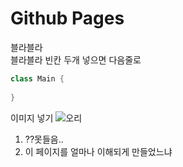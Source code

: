 # Github Pages

블라블라     
블라블라
빈칸 두개 넣으면 다음줄로

```java
class Main {
    
}
```

이미지 넣기
![오리](https://camo.githubusercontent.com/a123b2c6011765dd07b9b58e40599a0ba15336a9ddd082e85f704781c97baee2/687474703a2f2f6366696c65362e75662e746973746f72792e636f6d2f696d6167652f32343236453634363534334339423435333243374230)


1. ??못들음..
2. 이 페이지를 얼마나 이해되게 만들었느냐
